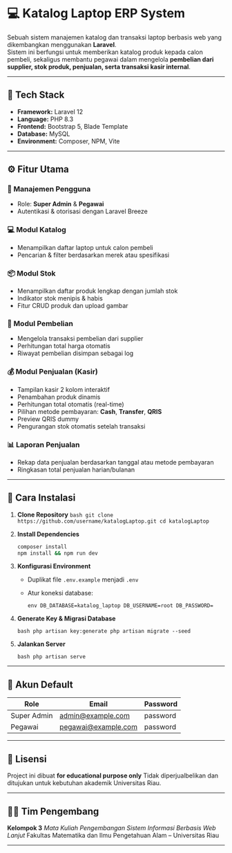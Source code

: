 # 💻 Katalog Laptop ERP System

Sebuah sistem manajemen katalog dan transaksi laptop berbasis web yang dikembangkan menggunakan **Laravel**.  
Sistem ini berfungsi untuk memberikan katalog produk kepada calon pembeli, sekaligus membantu pegawai dalam mengelola **pembelian dari supplier, stok produk, penjualan, serta transaksi kasir internal**.

---

## 🚀 Tech Stack
- **Framework:** Laravel 12  
- **Language:** PHP 8.3  
- **Frontend:** Bootstrap 5, Blade Template  
- **Database:** MySQL  
- **Environment:** Composer, NPM, Vite  

---

## ⚙️ Fitur Utama

### 👥 Manajemen Pengguna
- Role: **Super Admin** & **Pegawai**
- Autentikasi & otorisasi dengan Laravel Breeze

### 💻 Modul Katalog
- Menampilkan daftar laptop untuk calon pembeli  
- Pencarian & filter berdasarkan merek atau spesifikasi  

### 📦 Modul Stok
- Menampilkan daftar produk lengkap dengan jumlah stok  
- Indikator stok menipis & habis  
- Fitur CRUD produk dan upload gambar  

### 🛒 Modul Pembelian
- Mengelola transaksi pembelian dari supplier  
- Perhitungan total harga otomatis  
- Riwayat pembelian disimpan sebagai log  

### 💰 Modul Penjualan (Kasir)
- Tampilan kasir 2 kolom interaktif  
- Penambahan produk dinamis  
- Perhitungan total otomatis (real-time)  
- Pilihan metode pembayaran: **Cash**, **Transfer**, **QRIS**  
- Preview QRIS dummy  
- Pengurangan stok otomatis setelah transaksi  

### 📊 Laporan Penjualan
- Rekap data penjualan berdasarkan tanggal atau metode pembayaran  
- Ringkasan total penjualan harian/bulanan  

---

## 🧩 Cara Instalasi

1. **Clone Repository**
   ``bash
   git clone https://github.com/username/katalogLaptop.git
   cd katalogLaptop
``

2. **Install Dependencies**

   ```bash
   composer install
   npm install && npm run dev
   ```

3. **Konfigurasi Environment**

   * Duplikat file `.env.example` menjadi `.env`
   * Atur koneksi database:

     ``env
     DB_DATABASE=katalog_laptop
     DB_USERNAME=root
     DB_PASSWORD=
     ``

4. **Generate Key & Migrasi Database**

   ``bash
   php artisan key:generate
   php artisan migrate --seed
   ``

5. **Jalankan Server**

   ``bash
   php artisan serve
   ``

---

## 🔐 Akun Default

| Role        | Email                                             | Password |
| ----------- | ------------------------------------------------- | -------- |
| Super Admin | [admin@example.com](mailto:admin@example.com)     | password |
| Pegawai     | [pegawai@example.com](mailto:pegawai@example.com) | password |

---

## 📜 Lisensi

Project ini dibuat **for educational purpose only**
Tidak diperjualbelikan dan ditujukan untuk kebutuhan akademik Universitas Riau.

---

## 👨‍💻 Tim Pengembang

**Kelompok 3**
*Mata Kuliah Pengembangan Sistem Informasi Berbasis Web Lanjut*
Fakultas Matematika dan Ilmu Pengetahuan Alam – Universitas Riau

---
